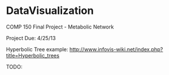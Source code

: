 DataVisualization
=================

COMP 150 Final Project - Metabolic Network


Project Due: 4/25/13

Hyperbolic Tree example: http://www.infovis-wiki.net/index.php?title=Hyperbolic_trees


TODO:

